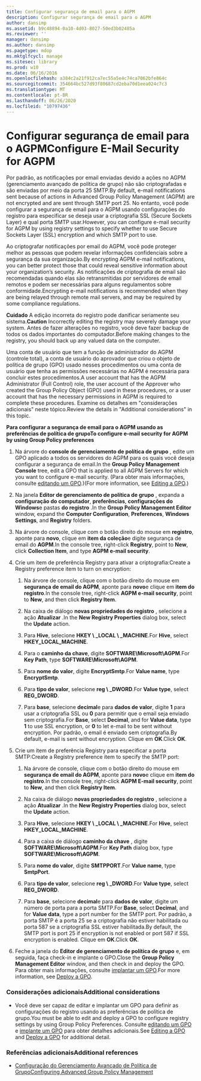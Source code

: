 ```yaml
---
title: Configurar segurança de email para o AGPM
description: Configurar segurança de email para o AGPM
author: dansimp
ms.assetid: b9c48894-0a10-4d03-8027-50ed3b02485a
ms.reviewer: ''
manager: dansimp
ms.author: dansimp
ms.pagetype: mdop
ms.mktglfcycl: manage
ms.sitesec: library
ms.prod: w10
ms.date: 06/16/2016
ms.openlocfilehash: a384c2a21f912ca7ec55a5e4c74ca7062bfe864c
ms.sourcegitcommit: 354664bc527d93f80687cd2eba70d1eea024c7c3
ms.translationtype: MT
ms.contentlocale: pt-BR
ms.lasthandoff: 06/26/2020
ms.locfileid: "10797436"
---
```

# <span data-ttu-id="b3ee4-103">Configurar segurança de email para o AGPM</span><span class="sxs-lookup"><span data-stu-id="b3ee4-103">Configure E-Mail Security for AGPM</span></span>


<span data-ttu-id="b3ee4-104">Por padrão, as notificações por email enviadas devido a ações no AGPM (gerenciamento avançado de política de grupo) não são criptografadas e são enviadas por meio da porta 25 SMTP.</span><span class="sxs-lookup"><span data-stu-id="b3ee4-104">By default, e-mail notifications sent because of actions in Advanced Group Policy Management (AGPM) are not encrypted and are sent through SMTP port 25.</span></span> <span data-ttu-id="b3ee4-105">No entanto, você pode configurar a segurança de email para o AGPM usando configurações do registro para especificar se deseja usar a criptografia SSL (Secure Sockets Layer) e qual porta SMTP usar.</span><span class="sxs-lookup"><span data-stu-id="b3ee4-105">However, you can configure e-mail security for AGPM by using registry settings to specify whether to use Secure Sockets Layer (SSL) encryption and which SMTP port to use.</span></span>

<span data-ttu-id="b3ee4-106">Ao criptografar notificações por email do AGPM, você pode proteger melhor as pessoas que podem revelar informações confidenciais sobre a segurança da sua organização.</span><span class="sxs-lookup"><span data-stu-id="b3ee4-106">By encrypting AGPM e-mail notifications, you can better protect those that could reveal sensitive information about your organization’s security.</span></span> <span data-ttu-id="b3ee4-107">As notificações de criptografia de email são recomendadas quando elas são retransmitidas por servidores de email remotos e podem ser necessárias para alguns regulamentos sobre conformidade.</span><span class="sxs-lookup"><span data-stu-id="b3ee4-107">Encrypting e-mail notifications is recommended when they are being relayed through remote mail servers, and may be required by some compliance regulations.</span></span>

<span data-ttu-id="b3ee4-108">**Cuidado**  A edição incorreta do registro pode danificar seriamente seu sistema.</span><span class="sxs-lookup"><span data-stu-id="b3ee4-108">**Caution** Incorrectly editing the registry may severely damage your system.</span></span> <span data-ttu-id="b3ee4-109">Antes de fazer alterações no registro, você deve fazer backup de todos os dados importantes do computador.</span><span class="sxs-lookup"><span data-stu-id="b3ee4-109">Before making changes to the registry, you should back up any valued data on the computer.</span></span>

 

<span data-ttu-id="b3ee4-110">Uma conta de usuário que tem a função de administrador do AGPM (controle total), a conta de usuário do aprovador que criou o objeto de política de grupo (GPO) usado nesses procedimentos ou uma conta de usuário que tenha as permissões necessárias no AGPM é necessária para concluir estes procedimentos.</span><span class="sxs-lookup"><span data-stu-id="b3ee4-110">A user account that has the AGPM Administrator (Full Control) role, the user account of the Approver who created the Group Policy Object (GPO) used in these procedures, or a user account that has the necessary permissions in AGPM is required to complete these procedures.</span></span> <span data-ttu-id="b3ee4-111">Examine os detalhes em "considerações adicionais" neste tópico.</span><span class="sxs-lookup"><span data-stu-id="b3ee4-111">Review the details in "Additional considerations" in this topic.</span></span>

**<span data-ttu-id="b3ee4-112">Para configurar a segurança de email para o AGPM usando as preferências de política de grupo</span><span class="sxs-lookup"><span data-stu-id="b3ee4-112">To configure e-mail security for AGPM by using Group Policy preferences</span></span>**

1.  <span data-ttu-id="b3ee4-113">Na árvore do **console de gerenciamento de política de grupo** , edite um GPO aplicado a todos os servidores do AGPM para os quais você deseja configurar a segurança de email.</span><span class="sxs-lookup"><span data-stu-id="b3ee4-113">In the **Group Policy Management Console** tree, edit a GPO that is applied to all AGPM Servers for which you want to configure e-mail security.</span></span> <span data-ttu-id="b3ee4-114">(Para obter mais informações, consulte [editando um GPO](editing-a-gpo-agpm40.md).)</span><span class="sxs-lookup"><span data-stu-id="b3ee4-114">(For more information, see [Editing a GPO](editing-a-gpo-agpm40.md).)</span></span>

2.  <span data-ttu-id="b3ee4-115">Na janela **Editor de gerenciamento de política de grupo** , expanda a **configuração do computador**, **preferências**, **configurações do Windows**e pastas **do registro** .</span><span class="sxs-lookup"><span data-stu-id="b3ee4-115">In the **Group Policy Management Editor** window, expand the **Computer Configuration**, **Preferences**, **Windows Settings**, and **Registry** folders.</span></span>

3.  <span data-ttu-id="b3ee4-116">Na árvore do console, clique com o botão direito do mouse em **registro**, aponte para **novo**, clique em **item da coleção**e digite segurança de email do **AGPM**.</span><span class="sxs-lookup"><span data-stu-id="b3ee4-116">In the console tree, right-click **Registry**, point to **New**, click **Collection Item**, and type **AGPM e-mail security**.</span></span>

4.  <span data-ttu-id="b3ee4-117">Crie um item de preferência Registry para ativar a criptografia:</span><span class="sxs-lookup"><span data-stu-id="b3ee4-117">Create a Registry preference item to turn on encryption:</span></span>

    1.  <span data-ttu-id="b3ee4-118">Na árvore de console, clique com o botão direito do mouse em **segurança de email do AGPM**, aponte para **novo**e clique em **item do registro**.</span><span class="sxs-lookup"><span data-stu-id="b3ee4-118">In the console tree, right-click **AGPM e-mail security**, point to **New**, and then click **Registry Item**.</span></span>

    2.  <span data-ttu-id="b3ee4-119">Na caixa de diálogo **novas propriedades do registro** , selecione a ação **Atualizar** .</span><span class="sxs-lookup"><span data-stu-id="b3ee4-119">In the **New Registry Properties** dialog box, select the **Update** action.</span></span>

    3.  <span data-ttu-id="b3ee4-120">Para **Hive**, selecione **HKEY \ _LOCAL \ _MACHINE**.</span><span class="sxs-lookup"><span data-stu-id="b3ee4-120">For **Hive**, select **HKEY\_LOCAL\_MACHINE**.</span></span>

    4.  <span data-ttu-id="b3ee4-121">Para o **caminho da chave**, digite **SOFTWARE\\Microsoft\\AGPM**.</span><span class="sxs-lookup"><span data-stu-id="b3ee4-121">For **Key Path**, type **SOFTWARE\\Microsoft\\AGPM**.</span></span>

    5.  <span data-ttu-id="b3ee4-122">Para **nome do valor**, digite **EncryptSmtp**.</span><span class="sxs-lookup"><span data-stu-id="b3ee4-122">For **Value name**, type **EncryptSmtp**.</span></span>

    6.  <span data-ttu-id="b3ee4-123">Para **tipo de valor**, selecione **reg \ _DWORD**.</span><span class="sxs-lookup"><span data-stu-id="b3ee4-123">For **Value type**, select **REG\_DWORD**.</span></span>

    7.  <span data-ttu-id="b3ee4-124">Para **base**, selecione **decimal**e para **dados de valor**, digite **1** para usar a criptografia SSL ou **0** para permitir que o email seja enviado sem criptografia.</span><span class="sxs-lookup"><span data-stu-id="b3ee4-124">For **Base**, select **Decimal**, and for **Value data**, type **1** to use SSL encryption, or **0** to let e-mail to be sent without encryption.</span></span> <span data-ttu-id="b3ee4-125">Por padrão, o email é enviado sem criptografia.</span><span class="sxs-lookup"><span data-stu-id="b3ee4-125">By default, e-mail is sent without encryption.</span></span> <span data-ttu-id="b3ee4-126">Clique em **OK**.</span><span class="sxs-lookup"><span data-stu-id="b3ee4-126">Click **OK**.</span></span>

5.  <span data-ttu-id="b3ee4-127">Crie um item de preferência Registry para especificar a porta SMTP:</span><span class="sxs-lookup"><span data-stu-id="b3ee4-127">Create a Registry preference item to specify the SMTP port:</span></span>

    1.  <span data-ttu-id="b3ee4-128">Na árvore de console, clique com o botão direito do mouse em **segurança de email do AGPM**, aponte para **novo**e clique em **item do registro**.</span><span class="sxs-lookup"><span data-stu-id="b3ee4-128">In the console tree, right-click **AGPM E-mail security**, point to **New**, and then click **Registry Item**.</span></span>

    2.  <span data-ttu-id="b3ee4-129">Na caixa de diálogo **novas propriedades do registro** , selecione a ação **Atualizar** .</span><span class="sxs-lookup"><span data-stu-id="b3ee4-129">In the **New Registry Properties** dialog box, select the **Update** action.</span></span>

    3.  <span data-ttu-id="b3ee4-130">Para **Hive**, selecione **HKEY \ _LOCAL \ _MACHINE**.</span><span class="sxs-lookup"><span data-stu-id="b3ee4-130">For **Hive**, select **HKEY\_LOCAL\_MACHINE**.</span></span>

    4.  <span data-ttu-id="b3ee4-131">Para a caixa de diálogo **caminho da chave** , digite **SOFTWARE\\Microsoft\\AGPM**.</span><span class="sxs-lookup"><span data-stu-id="b3ee4-131">For **Key Path** dialog box, type **SOFTWARE\\Microsoft\\AGPM**.</span></span>

    5.  <span data-ttu-id="b3ee4-132">Para **nome do valor**, digite **SMTPPORT**.</span><span class="sxs-lookup"><span data-stu-id="b3ee4-132">For **Value name**, type **SmtpPort**.</span></span>

    6.  <span data-ttu-id="b3ee4-133">Para **tipo de valor**, selecione **reg \ _DWORD**.</span><span class="sxs-lookup"><span data-stu-id="b3ee4-133">For **Value type**, select **REG\_DWORD**.</span></span>

    7.  <span data-ttu-id="b3ee4-134">Para **base**, selecione **decimal**e para **dados de valor**, digite um número de porta para a porta SMTP.</span><span class="sxs-lookup"><span data-stu-id="b3ee4-134">For **Base**, select **Decimal**, and for **Value data**, type a port number for the SMTP port.</span></span> <span data-ttu-id="b3ee4-135">Por padrão, a porta SMTP é a porta 25 se a criptografia não estiver habilitada ou porta 587 se a criptografia SSL estiver habilitada.</span><span class="sxs-lookup"><span data-stu-id="b3ee4-135">By default, the SMTP port is port 25 if encryption is not enabled or port 587 if SSL encryption is enabled.</span></span> <span data-ttu-id="b3ee4-136">Clique em **OK**.</span><span class="sxs-lookup"><span data-stu-id="b3ee4-136">Click **OK**.</span></span>

6.  <span data-ttu-id="b3ee4-137">Feche a janela do **Editor de gerenciamento de política de grupo** e, em seguida, faça check-in e implante o GPO.</span><span class="sxs-lookup"><span data-stu-id="b3ee4-137">Close the **Group Policy Management Editor** window, and then check in and deploy the GPO.</span></span> <span data-ttu-id="b3ee4-138">Para obter mais informações, consulte [implantar um GPO](deploy-a-gpo-agpm40.md).</span><span class="sxs-lookup"><span data-stu-id="b3ee4-138">For more information, see [Deploy a GPO](deploy-a-gpo-agpm40.md).</span></span>

### <span data-ttu-id="b3ee4-139">Considerações adicionais</span><span class="sxs-lookup"><span data-stu-id="b3ee4-139">Additional considerations</span></span>

-   <span data-ttu-id="b3ee4-140">Você deve ser capaz de editar e implantar um GPO para definir as configurações do registro usando as preferências de política de grupo.</span><span class="sxs-lookup"><span data-stu-id="b3ee4-140">You must be able to edit and deploy a GPO to configure registry settings by using Group Policy Preferences.</span></span> <span data-ttu-id="b3ee4-141">Consulte [editando um GPO](editing-a-gpo-agpm40.md) e [implante um GPO](deploy-a-gpo-agpm40.md) para obter detalhes adicionais.</span><span class="sxs-lookup"><span data-stu-id="b3ee4-141">See [Editing a GPO](editing-a-gpo-agpm40.md) and [Deploy a GPO](deploy-a-gpo-agpm40.md) for additional detail.</span></span>

### <span data-ttu-id="b3ee4-142">Referências adicionais</span><span class="sxs-lookup"><span data-stu-id="b3ee4-142">Additional references</span></span>

-   [<span data-ttu-id="b3ee4-143">Configuração do Gerenciamento Avançado de Política de Grupo</span><span class="sxs-lookup"><span data-stu-id="b3ee4-143">Configuring Advanced Group Policy Management</span></span>](configuring-advanced-group-policy-management-agpm40.md)

 

 





